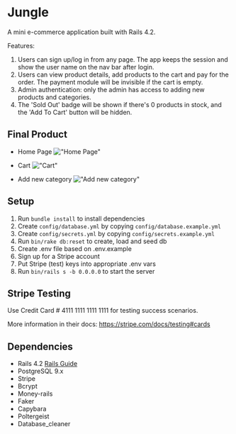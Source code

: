 # Jungle

A mini e-commerce application built with Rails 4.2.

Features:
1. Users can sign up/log in from any page. The app keeps the session and show the user name on the nav bar after login.
2. Users can view product details, add products to the cart and pay for the order. The payment module will be invisible if the cart is empty.
3. Admin authentication: only the admin has access to adding new products and categories.
4. The 'Sold Out' badge will be shown if there's 0 products in stock, and the 'Add To Cart' button will be hidden.


## Final Product

- Home Page
!["Home Page"]()

- Cart
!["Cart"]()

- Add new category
!["Add new category"]()

## Setup

1. Run `bundle install` to install dependencies
2. Create `config/database.yml` by copying `config/database.example.yml`
3. Create `config/secrets.yml` by copying `config/secrets.example.yml`
4. Run `bin/rake db:reset` to create, load and seed db
5. Create .env file based on .env.example
6. Sign up for a Stripe account
7. Put Stripe (test) keys into appropriate .env vars
8. Run `bin/rails s -b 0.0.0.0` to start the server

## Stripe Testing

Use Credit Card # 4111 1111 1111 1111 for testing success scenarios.

More information in their docs: <https://stripe.com/docs/testing#cards>

## Dependencies

* Rails 4.2 [Rails Guide](http://guides.rubyonrails.org/v4.2/)
* PostgreSQL 9.x
* Stripe
* Bcrypt
* Money-rails
* Faker
* Capybara
* Poltergeist
* Database_cleaner
